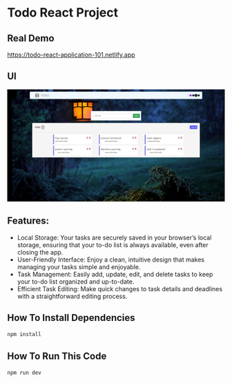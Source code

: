 # Todo React Project
## Real Demo 
https://todo-react-application-101.netlify.app

## UI
<img src="https://raw.githubusercontent.com/Nitin-M-1/Todo-React-Project/master/src/assets/webImg.JPG"/>



## Features:

- Local Storage: Your tasks are securely saved in your browser’s local storage, ensuring that your to-do list is always available, even after closing the app.
- User-Friendly Interface: Enjoy a clean, intuitive design that makes managing your tasks simple and enjoyable.
- Task Management: Easily add, update, edit, and delete tasks to keep your to-do list organized and up-to-date.
- Efficient Task Editing: Make quick changes to task details and deadlines with a straightforward editing process.
## How To Install Dependencies
```sh
npm install 
```
## How To Run This Code

```sh
npm run dev
```


